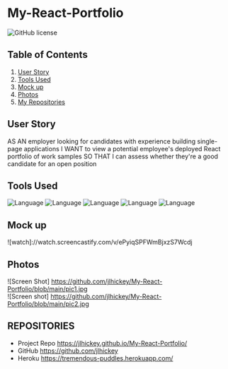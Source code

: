 # My-React-Portfolio
![GitHub license](https://img.shields.io/badge/Made%20by-%40jlhickey-orange)



## Table of Contents
  1. [User Story](#UserStory)
  2. [Tools Used](#ToolsUsed)
  3. [Mock up](#Mockup)
  4. [Photos](#Photos)
  5. [My Repositories](#MyRepositories)


## User Story
 AS AN employer looking for candidates with experience building single-page applications
I WANT to view a potential employee's deployed React portfolio of work samples
SO THAT I can assess whether they're a good candidate for an open position

## Tools Used

![Language](https://img.shields.io/badge/Express-blue.svg "Language Badge")
![Language](https://img.shields.io/badge/REACT-yellow.svg "Language Badge")
![Language](https://img.shields.io/badge/CSS-purple.svg "Language Badge")
![Language](https://img.shields.io/badge/HTML-red.svg "Language Badge")
![Language](https://img.shields.io/badge/Bootstrap-green.svg "Language Badge")

 

## Mock up  
![watch]://watch.screencastify.com/v/ePyiqSPFWmBjxzS7Wcdj

## Photos<br>
![Screen Shot] https://github.com/jlhickey/My-React-Portfolio/blob/main/pic1.jpg<br>
![Screen shot] https://github.com/jlhickey/My-React-Portfolio/blob/main/pic2.jpg 


## REPOSITORIES

- Project Repo  https://jlhickey.github.io/My-React-Portfolio/
- GitHub https://github.com/jlhickey  
- Heroku https://tremendous-puddles.herokuapp.com/
